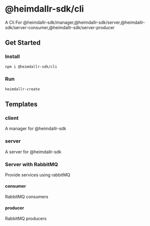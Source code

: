 # @heimdallr-sdk/cli

A Cli For @heimdallr-sdk/manager,@heimdallr-sdk/server,@heimdallr-sdk/server-consumer,@heimdallr-sdk/server-producer

## Get Started

### Install

```bash
npm i @heimdallr-sdk/cli
```

### Run

```bash
heimdallr-create
```

## Templates

### client

A manager for @heimdallr-sdk

### server

A server for @heimdallr-sdk

### Server with RabbitMQ

Provide services using rabbitMQ

#### consumer

RabbitMQ consumers

#### producer

RabbitMQ producers
